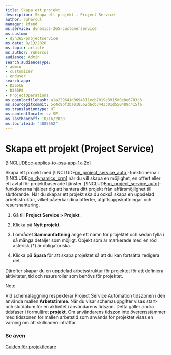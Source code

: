 ```yaml
---
title: Skapa ett projekt
description: Skapa ett projekt i Project Service
author: ruhercul
manager: kfend
ms.service: dynamics-365-customerservice
ms.custom:
- dyn365-projectservice
ms.date: 8/13/2020
ms.topic: article
ms.author: ruhercul
audience: Admin
search.audienceType:
- admin
- customizer
- enduser
search.app:
- D365CE
- D365PS
- ProjectOperations
ms.openlocfilehash: a1a229641d0694311ecb7019e3915d0e8e6783c3
ms.sourcegitcommit: 5c4c9bf3ba018562d6cb3443c01d550489c415fa
ms.translationtype: HT
ms.contentlocale: sv-SE
ms.lasthandoff: 10/16/2020
ms.locfileid: "4085552"
---
```

# <a name="create-a-project-project-service"></a>Skapa ett projekt (Project Service)

[!INCLUDE[cc-applies-to-psa-app-1x-2x](../includes/cc-applies-to-psa-app-1x-2x.md)]

Skapa ett projekt med [!INCLUDE[pn_project_service_auto](../includes/pn-project-service-auto.md)]-funktionerna i [!INCLUDE[pn_dynamics_crm](../includes/pn-dynamics-crm.md)] när du vill skapa en möjlighet, en offert eller ett avtal för projektbaserade tjänster. [!INCLUDE[pn_project_service_auto](../includes/pn-project-service-auto.md)]-funktionerna hjälper dig att hantera ditt projekt från affärsmöjlighet till slutförande. När du skapar ett projekt ska du också skapa en uppdelad arbetsstruktur, vilket påverkar dina offerter, utgiftsuppskattningar och resurshantering.  
  
1.  Gå till **Project Service > Projekt**.  
  
2.  Klicka på **Nytt projekt**.  
  
3.  I området **Sammanfattning** ange ett namn för projektet och sedan fylla i så många detaljer som möjligt. Objekt som är markerade med en röd asterisk (*) är obligatoriska.  
  
4.  Klicka på **Spara** för att skapa projektet så att du kan fortsätta redigera det.  
  
Därefter skapar du en uppdelad arbetsstruktur för projektet för att definiera aktiviteter, tid och resursroller som behövs för projektet.  

> [!NOTE]
> Vid schemaläggning respekterar Project Service Automation tidszonen i den använda mallen **Arbetstimme**. När du visar schemauppgifter visas start- och slutdatum för en aktivitet i användarens tidszon. Detta gäller andra tidsfaser i formuläret **projekt**. Om användarens tidszon inte överensstämmer med tidszonen för mallen arbetstid som används för projektet visas en varning om att skillnaden inträffar. 
  
### <a name="see-also"></a>Se även  
 [Guiden för projektledare](../psa/project-manager-guide.md)
